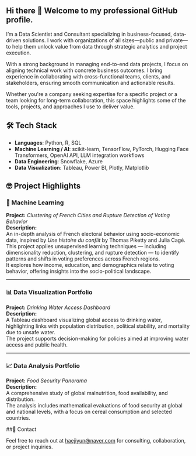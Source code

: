 ## Hi there 👋 Welcome to my professional GitHub profile.

I’m a Data Scientist and Consultant specializing in business-focused, data-driven solutions. I work with organizations of all sizes—public and private—to help them unlock value from data through strategic analytics and project execution.

With a strong background in managing end-to-end data projects, I focus on aligning technical work with concrete business outcomes. I bring experience in collaborating with cross-functional teams, clients, and stakeholders, ensuring smooth communication and actionable results.

Whether you're a company seeking expertise for a specific project or a team looking for long-term collaboration, this space highlights some of the tools, projects, and approaches I use to deliver value.

## 🛠️ Tech Stack

- **Languages**: Python, R, SQL  
- **Machine Learning / AI**: scikit-learn, TensorFlow, PyTorch, Hugging Face Transformers, OpenAI API, LLM integration workflows  
- **Data Engineering**: Snowflake, Azure  
- **Data Visualization**: Tableau, Power BI, Plotly, Matplotlib

## 🤓 Project Highlights  

### 🧠 Machine Learning  
**Project:** *Clustering of French Cities and Rupture Detection of Voting Behavior*  
**Description:**  
An in-depth analysis of French electoral behavior using socio-economic data, inspired by *Une histoire du conflit* by Thomas Piketty and Julia Cagé.  
This project applies unsupervised learning techniques — including dimensionality reduction, clustering, and rupture detection — to identify patterns and shifts in voting preferences across French regions.  
It explores how income, education, and demographics relate to voting behavior, offering insights into the socio-political landscape.

---

### 📊 Data Visualization Portfolio  
**Project:** *Drinking Water Access Dashboard*  
**Description:**  
A Tableau dashboard visualizing global access to drinking water, highlighting links with population distribution, political stability, and mortality due to unsafe water.  
The project supports decision-making for policies aimed at improving water access and public health.

---

### 📈 Data Analysis Portfolio  
**Project:** *Food Security Panorama*  
**Description:**  
A comprehensive study of global malnutrition, food availability, and distribution.  
The analysis includes mathematical evaluations of food security at global and national levels, with a focus on cereal consumption and selected countries.

##💌 Contact

Feel free to reach out at haejiyun@naver.com for consulting, collaboration, or project inquiries.
